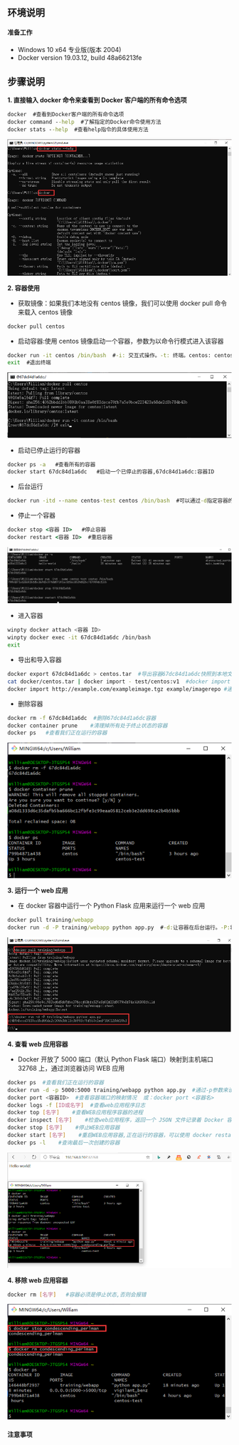## **环境说明**

#### 准备工作

- Windows 10 x64 专业版(版本 2004)
- Docker version 19.03.12, build 48a66213fe

## **步骤说明**

**1. 直接输入 docker 命令来查看到 Docker 客户端的所有命令选项**

```cmd
docker  #查看到Docker客户端的所有命令选项
docker command --help  #了解指定的Docker命令使用方法
docker stats --help  #查看help指令的具体使用方法
```

![查看命令](..//img/ct_img/dk12.png)

**2. 容器使用**

- 获取镜像：如果我们本地没有 centos 镜像，我们可以使用 docker pull 命令来载入 centos 镜像

```cmd
docker pull centos
```

- 启动容器:使用 centos 镜像启动一个容器，参数为以命令行模式进入该容器

```cmd
docker run -it centos /bin/bash  #-i: 交互式操作。-t: 终端。centos: centos 镜像。/bin/bash：放在镜像名后的是命令，这里我们希望有个交互式Shell，因此用的是 /bin/bash。
exit  #退出终端
```

![启动容器](..//img/ct_img/dk13.png)

- 启动已停止运行的容器

```cmd
docker ps -a   #查看所有的容器
docker start 67dc84d1a6dc   #启动一个已停止的容器,67dc84d1a6dc:容器ID
```

- 后台运行

```cmd
docker run -itd --name centos-test centos /bin/bash  #可以通过-d指定容器的运行模式
```

- 停止一个容器

```cmd
docker stop <容器 ID>   #停止容器
docker restart <容器 ID>  #重启容器
```

![重启容器](..//img/ct_img/dk14.png)

- 进入容器

```bash
winpty docker attach <容器 ID>
winpty docker exec -it 67dc84d1a6dc /bin/bash
exit
```

- 导出和导入容器

```bash
docker export 67dc84d1a6dc > centos.tar  #导出容器67dc84d1a6dc快照到本地文件 centos.tar
cat docker/centos.tar | docker import - test/centos:v1  #docker import 从容器快照文件中再导入为镜像，将快照文件 centos.tar 导入到镜像 test/centos:v1:
docker import http://example.com/exampleimage.tgz example/imagerepo #通过指定 URL 或者某个目录来导入
```

- 删除容器

```bash
docker rm -f 67dc84d1a6dc  #删除67dc84d1a6dc容器
docker container prune    #清理掉所有处于终止状态的容器
docker ps   #查看我们正在运行的容器
```

![删除容器](..//img/ct_img/dk15.png)

**3. 运行一个 web 应用**

- 在 docker 容器中运行一个 Python Flask 应用来运行一个 web 应用

```cmd
docker pull training/webapp
docker run -d -P training/webapp python app.py  #-d:让容器在后台运行。-P:将容器内部使用的网络端口随机映射到我们使用的主机上。
```

![运行web应用](..//img/ct_img/dk16.png)

**4. 查看 web 应用容器**

- Docker 开放了 5000 端口（默认 Python Flask 端口）映射到主机端口 32768 上，通过浏览器访问 WEB 应用

```bash
docker ps  #查看我们正在运行的容器
docker run -d -p 5000:5000 training/webapp python app.py  #通过-p参数来设置不一样的端口
docker port <容器ID>  #查看容器端口的映射情况  或：docker port <容器名>
docker logs -f [ID或名字]  #查看web应用程序日志
docker top [名字]    #查看WEB应用程序容器的进程
docker inspect [名字]    #检查web应用程序，返回一个 JSON 文件记录着 Docker 容器的配置和状态信息
docker stop [名字]    #停止WEB应用容器
docker start [名字]    #重启WEB应用容器,正在运行的容器，可以使用 docker restart 命令来重启
docker ps -l    #查询最后一次创建的容器
```

![查看](..//img/ct_img/dk17.png)

**4. 移除 web 应用容器**

```bash
docker rm [名字]   #容器必须是停止状态,否则会报错
```

![移除](..//img/ct_img/dk18.png)

#### 注意事项
